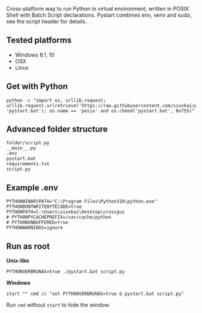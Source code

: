 Cross-platform way to run Python in virtual environment, written in POSIX Shell with Batch Script declarations. Pystart combines env, venv and sudo, see the script header for details.

## Tested platforms
* Windows 8.1, 10
* OSX
* Linux

## Get with Python

```shell
python -c "import os, urllib.request; urllib.request.urlretrieve('https://raw.githubusercontent.com/sixxkai/pystart/master/pystart.bat', 'pystart.bat'); os.name == 'posix' and os.chmod('pystart.bat', 0o755)"
```

## Advanced folder structure

```
folder/script.py
__main__.py
.env
pystart.bat
requirements.txt
script.py
```

## Example .env

```env
PYTHONBINARYPATH="C:\Program Files\Python310\python.exe"
PYTHONDONTWRITEBYTECODE=true
PYTHONPATH=C:\Users\sixxkai\Desktop\crossgui
# PYTHONPYCACHEPREFIX=/var/cache/python
# PYTHONUNBUFFERED=true
PYTHONWARNINGS=ignore
```

## Run as root

**Unix-like**
```shell
PYTHONVERBRUNAS=true ./pystart.bat script.py
```

**Windows**
```batch
start "" cmd /c "set PYTHONVERBRUNAS=true & pystart.bat script.py"
```

Run `cmd` without `start` to hide the window.
